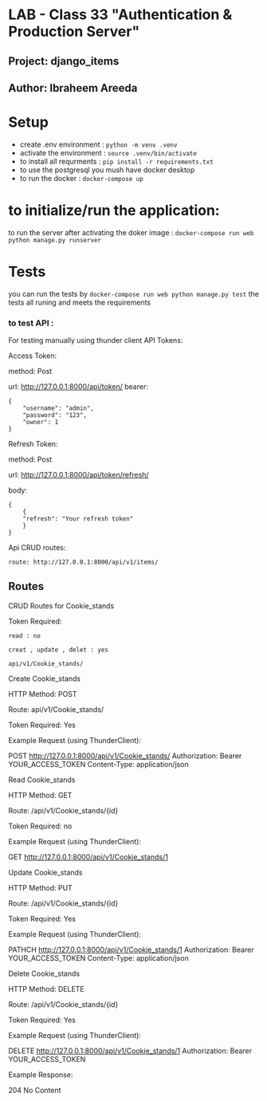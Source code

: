 # LAB - Class 33 "Authentication & Production Server"
## Project: django_items
## Author: Ibraheem Areeda


# Setup
- create .env environment : `python -m venv .venv`
- activate the environment : `source .venv/bin/activate`
- to install all requrments : `pip install -r requirements.txt`
- to use the postgresql you mush have docker desktop
- to run the docker : `docker-compose up`

# to initialize/run the application:

to run the server after activating the doker image : `docker-compose run web python manage.py runserver`

# Tests
you can run the tests by `docker-compose run web python manage.py test`
the tests all runing and meets the requirements

### to test API :
For testing manually using thunder client
API Tokens:

Access Token:

method: Post

url: http://127.0.0.1:8000/api/token/ bearer:

    {
        "username": "admin",
        "password": "123",
        "owner": 1
    }

Refresh Token:

method: Post

url: http://127.0.0.1:8000/api/token/refresh/

body:

    {
        {
        "refresh": "Your refresh token"
        }
    }

Api CRUD routes:

    route: http://127.0.0.1:8000/api/v1/items/

## Routes

CRUD Routes for Cookie_stands

Token Required:

    read : no

    creat , update , delet : yes

    api/v1/Cookie_stands/

Create Cookie_stands

HTTP Method: POST

Route: api/v1/Cookie_stands/

Token Required: Yes

Example Request (using ThunderClient):

POST http://127.0.0.1:8000/api/v1/Cookie_stands/
Authorization: Bearer YOUR_ACCESS_TOKEN
Content-Type: application/json


Read Cookie_stands

HTTP Method: GET

Route: /api/v1/Cookie_stands/{id}

Token Required: no

Example Request (using ThunderClient):

GET http://127.0.0.1:8000/api/v1/Cookie_stands/1

Update Cookie_stands

HTTP Method: PUT

Route: /api/v1/Cookie_stands/{id}

Token Required: Yes

Example Request (using ThunderClient):

PATHCH http://127.0.0.1:8000/api/v1/Cookie_stands/1
Authorization: Bearer YOUR_ACCESS_TOKEN
Content-Type: application/json

Delete Cookie_stands

HTTP Method: DELETE

Route: /api/v1/Cookie_stands/{id}

Token Required: Yes

Example Request (using ThunderClient):

DELETE http://127.0.0.1:8000/api/v1/Cookie_stands/1
Authorization: Bearer YOUR_ACCESS_TOKEN

Example Response:

204 No Content

